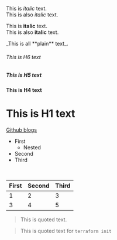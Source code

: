 This is *italic* text.
<br>
This is also _italic_ text.



This is **italic** text.
<br>
This is also __italic__ text.

\_This is all \*\*plain\*\* text\_.


###### This is H6 text

##### This is H5 text


#### This is H4 text

# This is H1 text


[Github blogs](https://dev.to/aws-builders/github-foundation-certification-preparation-4ojm)



- First
   - Nested
- Second
- Third
<br>

First|Second|Third
-|-|-
1|2|3
3|4|5

> This is quoted text.


> This is quoted text for `terraform init`
